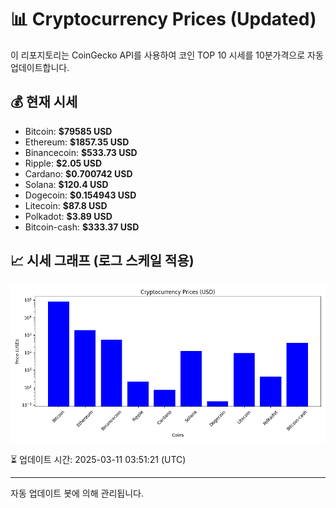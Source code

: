 
# 📊 Cryptocurrency Prices (Updated)

이 리포지토리는 CoinGecko API를 사용하여 코인 TOP 10 시세를 10분가격으로 자동 업데이트합니다.

## 💰 현재 시세
- Bitcoin: **$79585 USD**
- Ethereum: **$1857.35 USD**
- Binancecoin: **$533.73 USD**
- Ripple: **$2.05 USD**
- Cardano: **$0.700742 USD**
- Solana: **$120.4 USD**
- Dogecoin: **$0.154943 USD**
- Litecoin: **$87.8 USD**
- Polkadot: **$3.89 USD**
- Bitcoin-cash: **$333.37 USD**

## 📈 시세 그래프 (로그 스케일 적용)
![Crypto Prices](crypto_prices.png)

⏳ 업데이트 시간: 2025-03-11 03:51:21 (UTC)

---
자동 업데이트 봇에 의해 관리됩니다.
